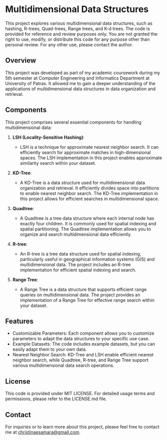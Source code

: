 # Multidimensional Data Structures

This project explores various multidimensional data structures, such as hashing, R-trees, Quad-trees, Range trees, and K-d trees. The code is provided for reference and review purposes only. You are not granted the right to use, modify, or distribute this code for any purpose other than personal review. For any other use, please contact the author.

## Overview

This project was developed as part of my academic coursework during my 5th semester at Computer Engineering and Informatics Department at University of Patras. It allowed me to gain a deeper understanding of the applications of multidimensional data structures in data organization and retrieval.

## Components

This project comprises several essential components for handling multidimensional data:

1. **LSH (Locality-Sensitive Hashing)**:
   - LSH is a technique for approximate nearest neighbor search. It can efficiently search for approximate matches in high-dimensional spaces. The LSH implementation in this project enables approximate similarity search within your dataset.

2. **KD-Tree**:
   - A KD-Tree is a data structure used for multidimensional data organization and retrieval. It efficiently divides space into partitions to enable nearest neighbor search. The KD-Tree implementation in this project allows for efficient searches in multidimensional space.

3. **Quadtree**:
   - A Quadtree is a tree data structure where each internal node has exactly four children. It is commonly used for spatial indexing and spatial partitioning. The Quadtree implementation allows you to organize and search multidimensional data efficiently.

4. **R-tree**:
   - An R-tree is a tree data structure used for spatial indexing, particularly useful in geographical information systems (GIS) and multidimensional data. The project includes an R-tree implementation for efficient spatial indexing and search.

5. **Range Tree**:
   - A Range Tree is a data structure that supports efficient range queries on multidimensional data. The project provides an implementation of a Range Tree for effective range search within your dataset.

## Features

- Customizable Parameters: Each component allows you to customize parameters to adapt the data structures to your specific use case.
- Example Datasets: The code includes example datasets, but you can easily adapt them to your own data.
- Nearest Neighbor Search: KD-Tree and LSH enable efficient nearest neighbor search, while Quadtree, R-tree, and Range Tree support various multidimensional data search operations.

## License

This code is provided under MIT LICENSE. For detailed usage terms and permissions, please refer to the LICENSE.md file.

## Contact

For inquiries or to learn more about this project, please feel free to contact me at christinaesamara@gmail.com.
